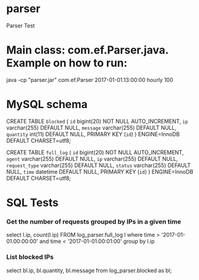 # parser
Parser Test

# Main class: com.ef.Parser.java. Example on how to run:

java -cp "parser.jar" com.ef.Parser 2017-01-01.13:00:00 hourly 100 

# MySQL schema

CREATE TABLE `blocked` (
  `id` bigint(20) NOT NULL AUTO_INCREMENT,
  `ip` varchar(255) DEFAULT NULL,
  `message` varchar(255) DEFAULT NULL,
  `quantity` int(11) DEFAULT NULL,
  PRIMARY KEY (`id`)
) ENGINE=InnoDB DEFAULT CHARSET=utf8;


 CREATE TABLE `full_log` (
  `id` bigint(20) NOT NULL AUTO_INCREMENT,
  `agent` varchar(255) DEFAULT NULL,
  `ip` varchar(255) DEFAULT NULL,
  `request_type` varchar(255) DEFAULT NULL,
  `status` varchar(255) DEFAULT NULL,
  `time` datetime DEFAULT NULL,
  PRIMARY KEY (`id`)
) ENGINE=InnoDB DEFAULT CHARSET=utf8;

# SQL Tests

### Get the number of requests grouped by IPs in a given time

select l.ip, count(l.ip)  FROM log_parser.full_log l
where time > '2017-01-01.00:00:00' and time < '2017-01-01.00:01:00'
group by l.ip

### List blocked IPs

select bl.ip, bl.quantity, bl.message from log_parser.blocked as bl;
